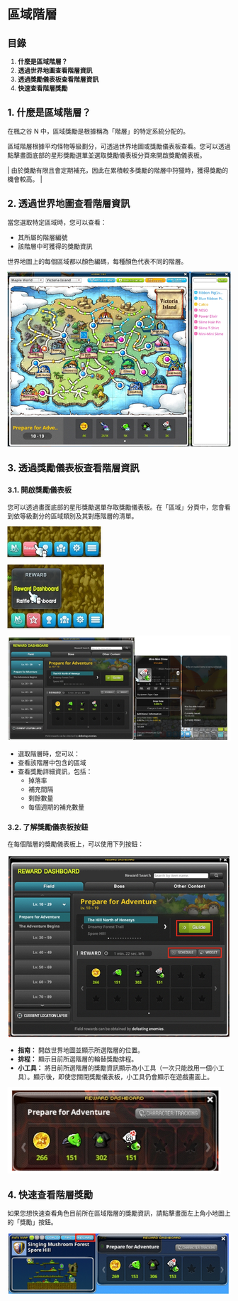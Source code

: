 # 區域階層

## 目錄

1. **什麼是區域階層？**
2. **透過世界地圖查看階層資訊**
3. **透過獎勵儀表板查看階層資訊**
4. **快速查看階層獎勵**

## 1. 什麼是區域階層？

在楓之谷 N 中，區域獎勵是根據稱為「階層」的特定系統分配的。

區域階層根據平均怪物等級劃分，可透過世界地圖或獎勵儀表板查看。您可以透過點擊畫面底部的星形獎勵選單並選取獎勵儀表板分頁來開啟獎勵儀表板。

\| 由於獎勵有限且會定期補充，因此在累積較多獎勵的階層中狩獵時，獲得獎勵的機會較高。 |

## 2. 透過世界地圖查看階層資訊

當您選取特定區域時，您可以查看：

* 其所屬的階層編號
* 該階層中可獲得的獎勵資訊

世界地圖上的每個區域都以顏色編碼，每種顏色代表不同的階層。

![](../../../.gitbook/assets/image_1747236333475_359.png)

## 3. 透過獎勵儀表板查看階層資訊

### 3.1. 開啟獎勵儀表板

您可以透過畫面底部的星形獎勵選單存取獎勵儀表板。在「區域」分頁中，您會看到依等級劃分的區域類別及其對應階層的清單。

![](../../../.gitbook/assets/image_1747236333475_49.png)

![](../../../.gitbook/assets/image_1747236333475_124.png)

![](../../../.gitbook/assets/image_1747236333475_282.png)

* 選取階層時，您可以：
* 查看該階層中包含的區域
* 查看獎勵詳細資訊，包括：
  * 掉落率
  * 補充間隔
  * 剩餘數量
  * 每個週期的補充數量

### 3.2. 了解獎勵儀表板按鈕

在每個階層的獎勵儀表板上，可以使用下列按鈕：

![](../../../.gitbook/assets/image_1747236333475_706.png)

* **指南：** 開啟世界地圖並顯示所選階層的位置。
* **排程：** 顯示目前所選階層的輪替獎勵排程。
* **小工具：** 將目前所選階層的獎勵資訊顯示為小工具（一次只能啟用一個小工具）。顯示後，即使您關閉獎勵儀表板，小工具仍會顯示在遊戲畫面上。

![](../../../.gitbook/assets/image_1747236333475_861.png)

## 4. 快速查看階層獎勵

如果您想快速查看角色目前所在區域階層的獎勵資訊，請點擊畫面左上角小地圖上的「獎勵」按鈕。

![](../../../.gitbook/assets/image_1747236333475_107.png)

